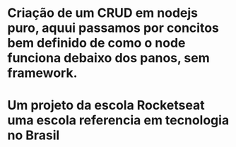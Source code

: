 # Criação de um CRUD em nodejs puro, aquui passamos por concitos bem definido de como o node funciona debaixo dos panos, sem framework.

# Um projeto da escola Rocketseat uma escola referencia em tecnologia no Brasil
